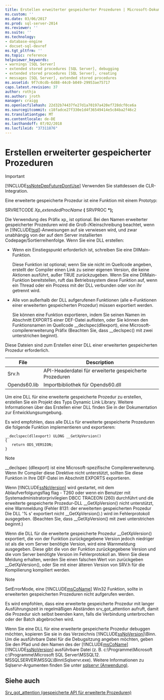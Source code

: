 ```yaml
---
title: Erstellen erweiterter gespeicherter Prozeduren | Microsoft-Dokumentation
ms.custom: ''
ms.date: 03/06/2017
ms.prod: sql-server-2014
ms.reviewer: ''
ms.suite: ''
ms.technology:
- database-engine
- docset-sql-devref
ms.tgt_pltfrm: ''
ms.topic: reference
helpviewer_keywords:
- warnings [SQL Server]
- extended stored procedures [SQL Server], debugging
- extended stored procedures [SQL Server], creating
- messages [SQL Server], extended stored procedures
ms.assetid: 9f7c0cdb-6d88-44c0-b049-29953ae75717
caps.latest.revision: 37
author: rothja
ms.author: jroth
manager: craigg
ms.openlocfilehash: 22d32b74437fe27d1a70197a420ef728dcf0ce6a
ms.sourcegitcommit: c18fadce27f330e1d4f36549414e5c84ba2f46c2
ms.translationtype: MT
ms.contentlocale: de-DE
ms.lasthandoff: 07/02/2018
ms.locfileid: "37311876"
---
```

# <a name="creating-extended-stored-procedures"></a>Erstellen erweiterter gespeicherter Prozeduren
    
> [!IMPORTANT]  
>  [!INCLUDE[ssNoteDepFutureDontUse](../../includes/ssnotedepfuturedontuse-md.md)] Verwenden Sie stattdessen die CLR-Integration.  
  
 Eine erweiterte gespeicherte Prozedur ist eine Funktion mit einem Prototyp:  
  
 SRVRETCODE *Xp_extendedProcName* **(** SRVPROC  **\*);**  
  
 Die Verwendung des Präfix xp_ ist optional. Bei den Namen erweiterter gespeicherter Prozeduren wird die Groß-/Kleinschreibung beachtet, wenn in [!INCLUDE[tsql](../../includes/tsql-md.md)]-Anweisungen auf sie verwiesen wird, und zwar unabhängig von der auf dem Server installierten Codepage/Sortierreihenfolge. Wenn Sie eine DLL erstellen:  
  
-   Wenn ein Einstiegspunkt erforderlich ist, schreiben Sie eine DllMain-Funktion.  
  
     Diese Funktion ist optional; wenn Sie sie nicht im Quellcode angeben, erstellt der Compiler einen Link zu seiner eigenen Version, die keine Aktionen ausführt, außer TRUE zurückzugeben. Wenn Sie eine DllMain-Funktion bereitstellen, ruft das Betriebssystem diese Funktion auf, wenn ein Thread oder ein Prozess mit der DLL verbunden oder von ihr getrennt wird.  
  
-   Alle von außerhalb der DLL aufgerufenen Funktionen (alle e-Funktionen einer erweiterten gespeicherten Prozedur) müssen exportiert werden.  
  
     Sie können eine Funktion exportieren, indem Sie seinen Namen im Abschnitt EXPORTS einer DEF-Datei auflisten, oder Sie können den Funktionsnamen im Quellcode __declspec(dllexport), eine Microsoft-compilererweiterung Präfix (Beachten Sie, dass \__declspec() mit zwei unterstrichen beginnt).  
  
 Diese Dateien sind zum Erstellen einer DLL einer erweiterten gespeicherten Prozedur erforderlich.  
  
|File|Description|  
|----------|-----------------|  
|Srv.h|API-Headerdatei für erweiterte gespeicherte Prozeduren|  
|Opends60.lib|Importbibliothek für Opends60.dll|  
  
 Um eine DLL für eine erweiterte gespeicherte Prozedur zu erstellen, erstellen Sie ein Projekt des Typs Dynamic Link Library. Weitere Informationen über das Erstellen einer DLL finden Sie in der Dokumentation zur Entwicklungsumgebung.  
  
 Es wird empfohlen, dass alle DLLs für erweiterte gespeicherte Prozeduren die folgende Funktion implementieren und exportieren:  
  
```  
__declspec(dllexport) ULONG __GetXpVersion()  
{  
   return ODS_VERSION;  
}  
```  
  
> [!NOTE]  
>  __declspec (dllexport) ist eine Microsoft-spezifische Compilererweiterung. Wenn Ihr Compiler diese Direktive nicht unterstützt, sollten Sie diese Funktion in Ihre DEF-Datei im Abschnitt EXPORTS exportieren.  
  
 Wenn [!INCLUDE[ssNoVersion](../../includes/ssnoversion-md.md)] wird gestartet, mit dem Ablaufverfolgungsflag flag - T260 oder wenn ein Benutzer mit Systemadministratorprivilegien DBCC TRACEON (260) durchführt und die erweiterte gespeicherte Prozedur-DLL __GetXpVersion() nicht unterstützt, eine Warnmeldung (Fehler 8131: der erweiterten gespeicherten Prozedur Die DLL '% s' exportiert nicht \__GetXpVersion().) wird im Fehlerprotokoll ausgegeben. (Beachten Sie, dass \__GetXpVersion() mit zwei unterstrichen beginnt.)  
  
 Wenn die DLL für die erweiterte gespeicherte Prozedur __GetXpVersion() exportiert, die von der Funktion zurückgegebene Version jedoch niedriger ist als die vom Server benötigte Version, wird eine Warnmeldung ausgegeben. Diese gibt die von der Funktion zurückgegebene Version und die vom Server benötigte Version im Fehlerprotokoll an. Wenn Sie diese Meldung erhalten, werden Sie einen falschen Wert von zurückgeben \__GetXpVersion(), oder Sie mit einer älteren Version von SRV.h für die Kompilierung kompiliert werden.  
  
> [!NOTE]  
>  SetErrorMode, eine [!INCLUDE[msCoName](../../includes/msconame-md.md)] Win32 Funktion, sollte in erweiterten gespeicherten Prozeduren nicht aufgerufen werden.  
  
 Es wird empfohlen, dass eine erweiterte gespeicherte Prozedur mit langer Ausführungszeit in regelmäßigen Abständen srv_got_attention aufruft, damit die Prozedur sich selbst beenden kann, falls die Verbindung unterbrochen oder der Batch abgebrochen wird.  
  
 Wenn Sie eine DLL für eine erweiterte gespeicherte Prozedur debuggen möchten, kopieren Sie sie in das Verzeichnis [!INCLUDE[ssNoVersion](../../includes/ssnoversion-md.md)]\Binn. Um die ausführbare Datei für die Debugsitzung angeben möchten, geben Sie den Pfad und den Namen des der [!INCLUDE[msCoName](../../includes/msconame-md.md)] [!INCLUDE[ssNoVersion](../../includes/ssnoversion-md.md)] ausführbare Datei (z. B. c:\Programme\Microsoft c:\Programme\Microsoft SQL Server\MSSQL12. MSSQLSERVER\MSSQL\Binn\Sqlservr.exe). Weitere Informationen zu Sqlservr-Argumenten finden Sie unter [sqlservr (Anwendung)](../../tools/sqlservr-application.md).  
  
## <a name="see-also"></a>Siehe auch  
 [Srv_got_attention &#40;gespeicherte API für erweiterte Prozeduren&#41;](../extended-stored-procedures-reference/srv-got-attention-extended-stored-procedure-api.md)  
  
  
